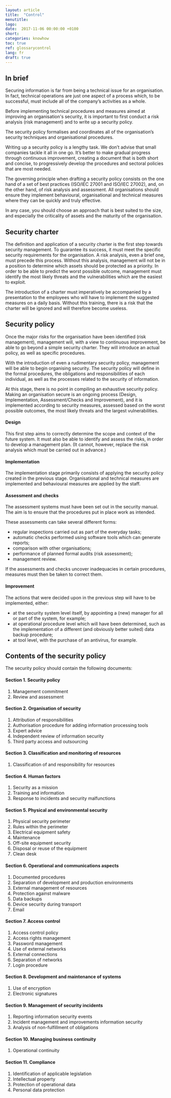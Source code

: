 ```yaml
---
layout: article
title:  "Control"
menutitle:
logo:
date:  2017-11-06 00:00:00 +0100
short:
categories: knowhow
toc: true
ref: glossarycontrol
lang: fr
draft: true
---
```

## In brief
Securing information is far from being a technical issue for an organisation. In fact, technical operations are just one aspect of a process which, to be successful, must include all of the company’s activities as a whole.

Before implementing technical procedures and measures aimed at improving an organisation's security, it is important to first conduct a risk analysis (risk management) and to write up a security policy.

The security policy formalises and coordinates all of the organisation’s security techniques and organisational procedures.

Writing up a security policy is a lengthy task. We don’t advise that small companies tackle it all in one go. It’s better to make gradual progress through continuous improvement, creating a document that is both short and concise, to progressively develop the procedures and sectoral policies that are most needed.

The governing principle when drafting a security policy consists on the one hand of a set of best practices (ISO/IEC 27001 and ISO/IEC 27002), and, on the other hand, of risk analysis and assessment. All organisations should ensure they implement behavioural, organisational and technical measures where they can be quickly and truly effective.

In any case, you should choose an approach that is best suited to the size, and especially the criticality of assets and the maturity of the organisation.

## Security charter
The definition and application of a security charter is the first step towards security management. To guarantee its success, it must meet the specific security requirements for the organisation. A risk analysis, even a brief one, must precede this process. Without this analysis, management will not be in a position to determine which assets should be protected as a priority. In order to be able to predict the worst possible outcome, management must identify the most likely threats and the vulnerabilities which are the easiest to exploit.

The introduction of a charter must imperatively be accompanied by a presentation to the employees who will have to implement the suggested measures on a daily basis. Without this training, there is a risk that the charter will be ignored and will therefore become useless.

## Security policy
Once the major risks for the organisation have been identified (risk management), management will, with a view to continuous improvement, be able to go beyond a simple security charter. They will introduce an actual policy, as well as specific procedures.

With the introduction of even a rudimentary security policy, management will be able to begin organising security. The security policy will define in the formal procedures, the obligations and responsibilities of each individual, as well as the processes related to the security of information.

At this stage, there is no point in compiling an exhaustive security policy. Making an organisation secure is an ongoing process (Design, Implementation, Assessment/Checks and Improvement), and it is implemented according to security measures, assessed based on the worst possible outcomes, the most likely threats and the largest vulnerabilities.

#### Design
This first step aims to correctly determine the scope and context of the future system. It must also be able to identify and assess the risks, in order to develop a management plan. (It cannot, however, replace the risk analysis which must be carried out in advance.)

#### Implementation
The implementation stage primarily consists of applying the security policy created in the previous stage. Organisational and technical measures are implemented and behavioural measures are applied by the staff.
#### Assessment and checks
The assessment systems must have been set out in the security manual. The aim is to ensure that the procedures put in place work as intended.

These assessments can take several different forms:

* regular inspections carried out as part of the everyday tasks;
* automatic checks performed using software tools which can generate reports;
* comparison with other organisations;
* performance of planned formal audits (risk assessment);
* management review.

If the assessments and checks uncover inadequacies in certain procedures, measures must then be taken to correct them.

#### Improvement
The actions that were decided upon in the previous step will have to be implemented, either:

* at the security system level itself, by appointing a (new) manager for all or part of the system, for example;
* at operational procedure level which will have been determined, such as the implementation of a different (and obviously better suited) data backup procedure;
* at tool level, with the purchase of an antivirus, for example.

## Contents of the security policy
The security policy should contain the following documents:

#### Section 1. Security policy

1. Management commitment
2. Review and assessment

#### Section 2. Organisation of security

1. Attribution of responsibilities
2. Authorisation procedure for adding information processing tools
3. Expert advice
4. Independent review of information security
5. Third party access and outsourcing

#### Section 3. Classification and monitoring of resources

1. Classification of and responsibility for resources

#### Section 4. Human factors

1. Security as a mission
2. Training and information
3. Response to incidents and security malfunctions

#### Section 5. Physical and environmental security

1. Physical security perimeter
2. Rules within the perimeter
3. Electrical equipment safety
4. Maintenance
5. Off-site equipment security
6. Disposal or reuse of the equipment
7. Clean desk

#### Section 6. Operational and communications aspects

1. Documented procedures
2. Separation of development and production environments
3. External management of resources
4. Protection against malware
5. Data backups
6. Device security during transport
7. Email

#### Section 7. Access control

1. Access control policy
2. Access rights management
3. Password management
4. Use of external networks
5. External connections
6. Separation of networks
7. Login procedure

#### Section 8. Development and maintenance of systems

1. Use of encryption
2. Electronic signatures

#### Section 9. Management of security incidents

1. Reporting information security events
2. Incident management and improvements information security
3. Analysis of non-fulfillment of obligations

#### Section 10. Managing business continuity

1. Operational continuity

#### Section 11. Compliance

1. Identification of applicable legislation
2. Intellectual property
3. Protection of operational data
4. Personal data protection
